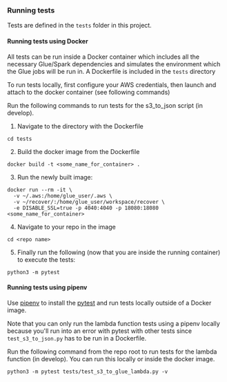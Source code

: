 ### Running tests
Tests are defined in the `tests` folder in this project.

#### Running tests using Docker
All tests can be run inside a Docker container which includes all the necessary
Glue/Spark dependencies and simulates the environment which the Glue jobs
will be run in. A Dockerfile is included in the `tests` directory

To run tests locally, first configure your AWS credentials, then launch and attach
to the docker container (see following commands)

Run the following commands to run tests for the s3_to_json script (in develop).

1. Navigate to the directory with the Dockerfile

```shell script
cd tests
```

2. Build the docker image from the Dockerfile

```shell script
docker build -t <some_name_for_container> .
```

3. Run the newly built image:

```shell script
docker run --rm -it \
  -v ~/.aws:/home/glue_user/.aws \
  -v ~/recover/:/home/glue_user/workspace/recover \
  -e DISABLE_SSL=true -p 4040:4040 -p 18080:18080 <some_name_for_container>
```

4. Navigate to your repo in the image

```shell script
cd <repo name>
```

5. Finally run the following (now that you are inside the running container)
to execute the tests:

```shell script
python3 -m pytest
```

#### Running tests using pipenv
Use [pipenv](https://pipenv.pypa.io/en/latest/index.html) to install the
[pytest](https://docs.pytest.org/en/latest/) and run tests locally outside of
a Docker image.

Note that you can only run the lambda function tests using a pipenv locally because
you'll run into an error with pytest with other tests since `test_s3_to_json.py`
has to be run in a Dockerfile.

Run the following command from the repo root to run tests for the lambda function (in develop).
You can run this locally or inside the docker image.

```shell script
python3 -m pytest tests/test_s3_to_glue_lambda.py -v
```

